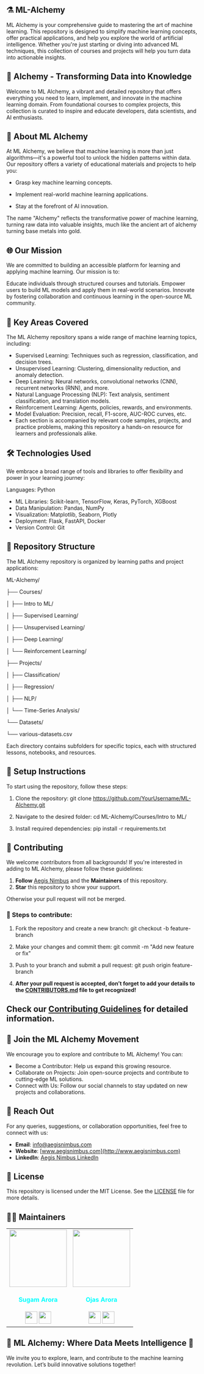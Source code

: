 ## ⚗️ ML-Alchemy
ML Alchemy is your comprehensive guide to mastering the art of machine learning. This repository is designed to simplify machine learning concepts, offer practical applications, and help you explore the world of artificial intelligence. Whether you're just starting or diving into advanced ML techniques, this collection of courses and projects will help you turn data into actionable insights.

## 🌟 Alchemy - Transforming Data into Knowledge

Welcome to ML Alchemy, a vibrant and detailed repository that offers everything you need to learn, implement, and innovate in the machine learning domain. From foundational courses to complex projects, this collection is curated to inspire and educate developers, data scientists, and AI enthusiasts.

## 🚀 About ML Alchemy
At ML Alchemy, we believe that machine learning is more than just algorithms—it's a powerful tool to unlock the hidden patterns within data. Our repository offers a variety of educational materials and projects to help you:

- Grasp key machine learning concepts.

- Implement real-world machine learning applications.

- Stay at the forefront of AI innovation.

The name "Alchemy" reflects the transformative power of machine learning, turning raw data into valuable insights, much like the ancient art of alchemy turning base metals into gold.

## 🌐 Our Mission
We are committed to building an accessible platform for learning and applying machine learning. Our mission is to:

Educate individuals through structured courses and tutorials.
Empower users to build ML models and apply them in real-world scenarios.
Innovate by fostering collaboration and continuous learning in the open-source ML community.

## 🎯 Key Areas Covered
The ML Alchemy repository spans a wide range of machine learning topics, including:

- Supervised Learning: Techniques such as regression, classification, and decision trees.
- Unsupervised Learning: Clustering, dimensionality reduction, and anomaly detection.
- Deep Learning: Neural networks, convolutional networks (CNN), recurrent networks (RNN), and more.
- Natural Language Processing (NLP): Text analysis, sentiment classification, and translation models.
- Reinforcement Learning: Agents, policies, rewards, and environments.
- Model Evaluation: Precision, recall, F1-score, AUC-ROC curves, etc.
- Each section is accompanied by relevant code samples, projects, and practice problems, making this repository a hands-on resource for learners and professionals alike.

## 🛠️ Technologies Used
We embrace a broad range of tools and libraries to offer flexibility and power in your learning journey:

Languages: Python
- ML Libraries: Scikit-learn, TensorFlow, Keras, PyTorch, XGBoost
- Data Manipulation: Pandas, NumPy
- Visualization: Matplotlib, Seaborn, Plotly
- Deployment: Flask, FastAPI, Docker
- Version Control: Git

## 🌈 Repository Structure
The ML Alchemy repository is organized by learning paths and project applications:

ML-Alchemy/

├── Courses/

│       ├── Intro to ML/

│       ├── Supervised Learning/

│       ├── Unsupervised Learning/

│       ├── Deep Learning/

│       └── Reinforcement Learning/

├── Projects/

│   ├── Classification/

│   ├── Regression/

│   ├── NLP/

│   └── Time-Series Analysis/

└── Datasets/
    
  └── various-datasets.csv

Each directory contains subfolders for specific topics, each with structured lessons, notebooks, and resources.

## 📂 Setup Instructions
To start using the repository, follow these steps:
1. Clone the repository:
git clone https://github.com/YourUsername/ML-Alchemy.git

2. Navigate to the desired folder:
cd ML-Alchemy/Courses/Intro to ML/

3. Install required dependencies:
pip install -r requirements.txt

## 🤝 Contributing

We welcome contributors from all backgrounds! If you're interested in adding to ML Alchemy, please follow these guidelines:
1. **Follow** [Aegis Nimbus](https://github.com/AegisNimbus) and the **Maintainers** of this repository.
2. **Star** this repository to show your support.

Otherwise your pull request will not be merged.

### 📂 Steps to contribute:

1. Fork the repository and create a new branch:
git checkout -b feature-branch

2. Make your changes and commit them:
git commit -m "Add new feature or fix"

3. Push to your branch and submit a pull request:
git push origin feature-branch

4. **After your pull request is accepted, don’t forget to add your details to the [CONTRIBUTORS.md](https://github.com/AegisNimbus/ML-Alchemy/blob/main/CONTRIBUTORS.md) file to get recognized!**

## Check our [Contributing Guidelines](https://github.com/AegisNimbus/ML-Alchemy/blob/main/Contributing.md) for detailed information.

## 🌟 Join the ML Alchemy Movement
We encourage you to explore and contribute to ML Alchemy! You can:

- Become a Contributor: Help us expand this growing resource.
- Collaborate on Projects: Join open-source projects and contribute to cutting-edge ML solutions.
- Connect with Us: Follow our social channels to stay updated on new projects and collaborations.

## 📧 Reach Out
For any queries, suggestions, or collaboration opportunities, feel free to connect with us:

- **Email**: [info@aegisnimbus.com](mailto:info@aegisnimbus.com)
- **Website**: [www.aegisnimbus.com](http://www.aegisnimbus.com)
- **LinkedIn**: [Aegis Nimbus LinkedIn](https://www.linkedin.com/company/aegis-nimbus)

## 📜 License
This repository is licensed under the MIT License. See the [LICENSE](https://github.com/AegisNimbus/Project-Kaleidoscope/blob/main/LICENSE) file for more details.

## 🧑‍💼 Maintainers

<div>
<table>
<tr>
<td align="center"><a href="https://github.com/SUGAM-ARORA"><img src="https://github.com/SUGAM-ARORA/UniCollab/assets/96546088/09d60ee5-8215-4327-808f-4edf119370b6" width=150px height=150px /></a></br> <h4 style="color:cyan;">Sugam Arora</h4>
 <a href="https://www.linkedin.com/in/sugamarora23/"><img src="https://img.icons8.com/fluency/2x/linkedin.png" width="32px" height="32px"></img></a>
 <a href="https://github.com/SUGAM-ARORA"><img src="https://img.icons8.com/fluency/2x/github.png" width="32px" height="32px"></img></a>

   </td>
<td align="center"><https://github.com/Ojas-Arora"><img src="https://media.licdn.com/dms/image/v2/D5603AQHAGGXI5WsHOg/profile-displayphoto-shrink_800_800/profile-displayphoto-shrink_800_800/0/1711454252747?e=1732752000&v=beta&t=KWkUFELnkbvvqTDO4kbo8ebe6jJ6z2F42WcKDbCD6dI" width=150px height=150px /></a></br> <h4 style="color:cyan;">Ojas Arora</h4>
 <a href="https://www.linkedin.com/in/ojasarora14/"><img src="https://img.icons8.com/fluency/2x/linkedin.png" width="32px" height="32px"></img></a>
 <a href="https://github.com/Ojas-Arora"><img src="https://img.icons8.com/fluency/2x/github.png" width="32px" height="32px"></img></a>
   </td>
</tr>

</table>

</div>

## 🌈 ML Alchemy: Where Data Meets Intelligence 🌈

We invite you to explore, learn, and contribute to the machine learning revolution. Let’s build innovative solutions together!
